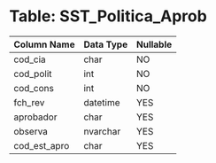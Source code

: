 # Table: SST_Politica_Aprob

| Column Name | Data Type | Nullable |
|-------------|-----------|----------|
| cod_cia | char | NO |
| cod_polit | int | NO |
| cod_cons | int | NO |
| fch_rev | datetime | YES |
| aprobador | char | YES |
| observa | nvarchar | YES |
| cod_est_apro | char | YES |
